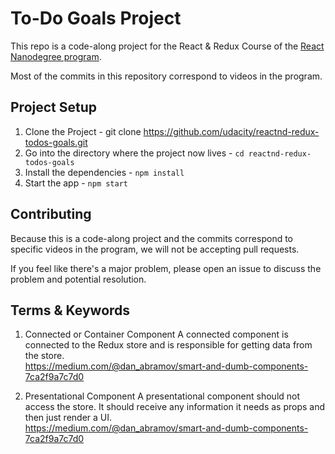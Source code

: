 # To-Do Goals Project

This repo is a code-along project for the React & Redux Course of the [React Nanodegree program](https://www.udacity.com/course/react-nanodegree--nd019).

Most of the commits in this repository correspond to videos in the program.

## Project Setup

1.  Clone the Project - git clone https://github.com/udacity/reactnd-redux-todos-goals.git
2.  Go into the directory where the project now lives - `cd reactnd-redux-todos-goals`
3.  Install the dependencies - `npm install`
4.  Start the app - `npm start`

## Contributing

Because this is a code-along project and the commits correspond to specific videos in the program, we will not be accepting pull requests.

If you feel like there's a major problem, please open an issue to discuss the problem and potential resolution.

## Terms & Keywords

1.  Connected or Container Component
    A connected component is connected to the Redux store and is responsible for getting data from the store.  
    https://medium.com/@dan_abramov/smart-and-dumb-components-7ca2f9a7c7d0

2.  Presentational Component
    A presentational component should not access the store. It should receive any information it needs as props and then just render a UI.  
    https://medium.com/@dan_abramov/smart-and-dumb-components-7ca2f9a7c7d0
